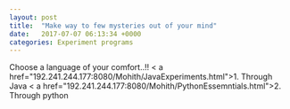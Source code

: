 ```yaml
---
layout: post
title:  "Make way to few mysteries out of your mind"
date:   2017-07-07 06:13:34 +0000
categories: Experiment programs
---
```

Choose a language of your comfort..!!
< a href="192.241.244.177:8080/Mohith/JavaExperiments.html">1. Through Java</a>
< a href="192.241.244.177:8080/Mohith/PythonEssemntials.html">2. Through python</a>
